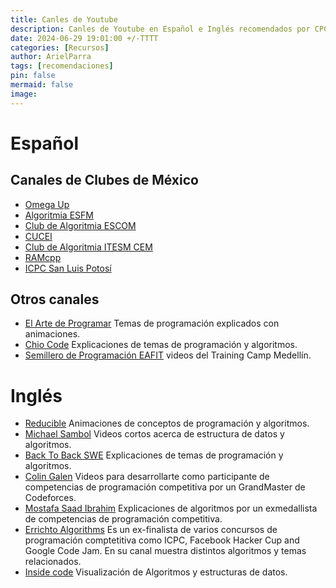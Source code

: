 ```yaml
---
title: Canles de Youtube
description: Canles de Youtube en Español e Inglés recomendados por CPC-GALLOS
date: 2024-06-29 19:01:00 +/-TTTT
categories: [Recursos]
author: ArielParra 
tags: [recomendaciones]  
pin: false
mermaid: false
image:
---
```


# Español

## Canales de Clubes de México

- [Omega Up](https://www.youtube.com/@omegaUp1) 
- [Algoritmia ESFM](https://www.youtube.com/@clubdealgoritmiaesfm3307)
- [Club de Algoritmia ESCOM](https://www.youtube.com/@algoritmiaESCOM)
- [CUCEI](https://www.youtube.com/@clubalgoritmiacuceicac6204)
- [Club de Algoritmia ITESM CEM](https://www.youtube.com/@clubdealgoritmiaitesmcem4829/videos)
- [RAMcpp](https://www.youtube.com/@ramcpp-mty)
- [ICPC San Luis Potosí](https://icpcsanluis.github.io/curso/)

## Otros canales

- [El Arte de Programar](https://www.youtube.com/@ArteProgramar) Temas de programación explicados con animaciones.
- [Chio Code](https://www.youtube.com/@ChioCode) Explicaciones de temas de programación y algoritmos.
- [Semillero de Programación EAFIT](https://www.youtube.com/@semilleroprogramacioneafit/) videos del Training Camp Medellín.

# Inglés

- [Reducible](https://www.youtube.com/@Reducible) Animaciones de conceptos de programación y algoritmos.
- [Michael Sambol](https://www.youtube.com/@michaelsambol) Videos cortos acerca de estructura de datos y algoritmos.
- [Back To Back SWE](https://www.youtube.com/@BackToBackSWE) Explicaciones de temas de programación y algoritmos.
- [Colin Galen](https://www.youtube.com/@ColinGalen) Videos para desarrollarte como participante de competencias de programación competitiva por un GrandMaster de Codeforces.
- [Mostafa Saad Ibrahim](https://www.youtube.com/@ArabicCompetitiveProgramming) Explicaciones de algoritmos por un exmedallista de competencias de programación competitiva.
- [Errichto Algorithms](https://www.youtube.com/@Errichto) Es un ex-finalista de varios concursos de programación comptetitiva como ICPC, Facebook Hacker Cup and Google Code Jam. En su canal muestra distintos algoritmos y temas relacionados.
- [Inside code](https://www.youtube.com/@insidecode) Visualización de Algoritmos y estructuras de datos. 